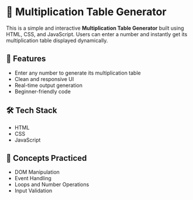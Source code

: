 # 🧮 Multiplication Table Generator

This is a simple and interactive **Multiplication Table Generator** built using HTML, CSS, and JavaScript. Users can enter a number and instantly get its multiplication table displayed dynamically.

## 🚀 Features

- Enter any number to generate its multiplication table
- Clean and responsive UI
- Real-time output generation
- Beginner-friendly code



## 🛠️ Tech Stack

- HTML
- CSS
- JavaScript

## 🧠 Concepts Practiced

- DOM Manipulation
- Event Handling
- Loops and Number Operations
- Input Validation

